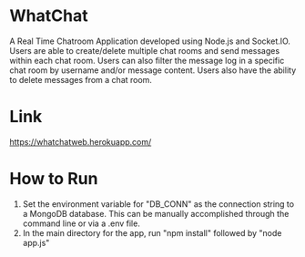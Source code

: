 # WhatChat
 
A Real Time Chatroom Application developed using Node.js and Socket.IO. Users are able to create/delete multiple chat rooms and send messages within each chat room. Users can also filter the message log in a specific chat room by username and/or message content. Users also have the ability to delete messages from a chat room. 

# Link
https://whatchatweb.herokuapp.com/ 

# How to Run
1. Set the environment variable for "DB_CONN" as the connection string to a MongoDB database. This can be manually accomplished through the command line or via a .env file.
2. In the main directory for the app, run "npm install" followed by "node app.js"
